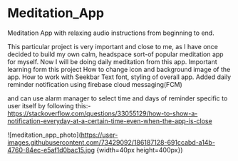 # Meditation_App
Meditation App with relaxing audio instructions from beginning to end.

This particular project is very important and close to me, as I have once decided to build my own calm, headspace sort-of popular meditation app for myself. Now I will be doing daily meditation from this app.
Important learning form this project 
  How to change icon and background image of the app.
  How to work with Seekbar
  Text font, styling of overall app.
  Added daily reminder notification using firebase cloud messaging(FCM)  
<!-- need to commit changes done in android studio new features add -->
and can use alarm manager to select time and days of reminder specific to user itself by following this:-
https://stackoverflow.com/questions/33055129/how-to-show-a-notification-everyday-at-a-certain-time-even-when-the-app-is-close





![meditation_app_photo](https://user-images.githubusercontent.com/73429092/186187128-691ccabd-a14b-4760-84ec-e5af1d0bac15.jpg {width=40px height=400px})
